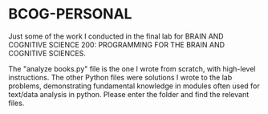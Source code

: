 # BCOG-PERSONAL
 Just some of the work I conducted in the final lab for BRAIN AND COGNITIVE SCIENCE 200: PROGRAMMING FOR THE BRAIN AND COGNITIVE SCIENCES.
 
The "analyze books.py" file is the one I wrote from scratch, with high-level instructions. The other Python files were solutions I wrote to the lab problems, demonstrating fundamental knowledge in modules often used for text/data analysis in python. Please enter the folder and find the relevant files.
